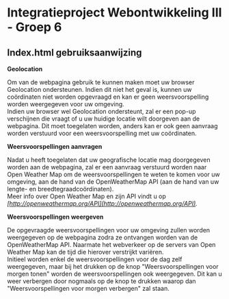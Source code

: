 Integratieproject Webontwikkeling III - Groep 6
==============

Index.html gebruiksaanwijzing
--------------

**Geolocation** 

Om van de webpagina gebruik te kunnen maken moet uw browser Geolocation ondersteunen. Indien dit niet het geval is, kunnen uw coördinaten niet worden opgevraagd en kan er geen weersvoorspelling worden weergegeven voor uw omgeving.   
Indien uw browser wel Geolocation ondersteunt, zal er een pop-up verschijnen die vraagt of u uw huidige locatie wilt doorgeven aan de webpagina. Dit moet toegelaten worden, anders kan er ook geen aanvraag worden verstuurd voor een weersvoorspelling met uw coördinaten.

**Weersvoorspellingen aanvragen**

Nadat u heeft toegelaten dat uw geografische locatie mag doorgegeven worden aan de webpagina, zal er een aanvraag verstuurd worden naar Open Weather Map om de weersvoorspellingen te weten te komen voor uw omgeving, aan de hand van de OpenWeatherMap API (aan de hand van uw lengte- en breedtegraadcoördinaten).  
Meer info over Open Weather Map en zijn API vindt u op 
*[http://openweathermap.org/API](http://openweathermap.org/API).*

**Weersvoorspellingen weergeven**

De opgevraagde weersvoorspellingen voor uw omgeving zullen worden weergegeven op de webpagina zodra ze ontvangen worden van de OpenWeatherMap API. Naarmate het webverkeer op de servers van Open Weather Map kan de tijd die hierover verstrijkt variëren.   
Initieel worden enkel de weersvoorspellingen voor de dag zelf weergegeven, maar bij het drukken op de knop "Weersvoorspellingen voor morgen tonen" worden de weersvoorspellingen ook weergegeven. Dit kan u weer verbergen door nogmaals op de knop te drukken waarop dan "Weersvoorspellingen voor morgen verbergen" zal staan.
